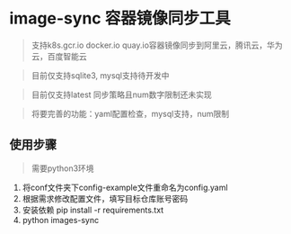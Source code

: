 # image-sync 容器镜像同步工具
> 支持k8s.gcr.io docker.io quay.io容器镜像同步到阿里云，腾讯云，华为云，百度智能云

> 目前仅支持sqlite3, mysql支持待开发中

> 目前仅支持latest 同步策略且num数字限制还未实现

> 将要完善的功能：yaml配置检查，mysql支持，num限制

## 使用步骤
> 需要python3环境
1. 将conf文件夹下config-example文件重命名为config.yaml
2. 根据需求修改配置文件，填写目标仓库账号密码
2. 安装依赖 pip install -r requirements.txt
3. python images-sync
